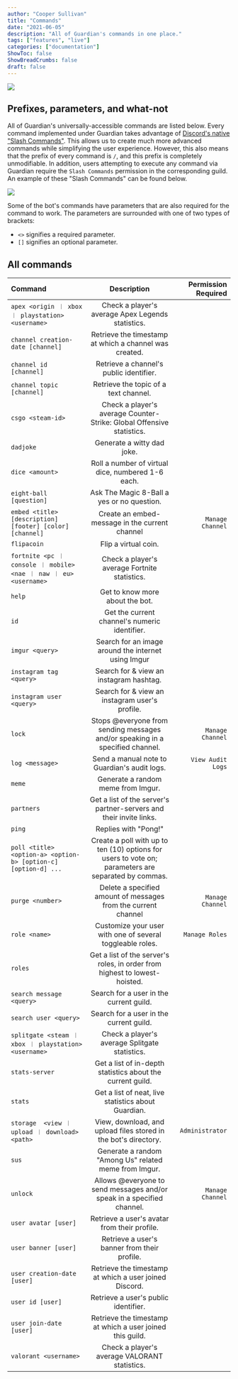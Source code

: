 ```yaml
---
author: "Cooper Sullivan"
title: "Commands"
date: "2021-06-05"
description: "All of Guardian's commands in one place."
tags: ["features", "live"]
categories: ["documentation"]
ShowToc: false
ShowBreadCrumbs: false
draft: false
---
```


![](https://i.imgur.com/90moceq.png#center)

## Prefixes, parameters, and what-not
All of Guardian's universally-accessible commands are listed below. Every command implemented under Guardian
takes advantage of [Discord's native "Slash Commands"](https://support.discord.com/hc/en-us/articles/1500000368501-Slash-Commands-FAQ#:~:text=Slash%20Commands%20are%20the%20new,command%20right%20the%20first%20time.).
This allows us to create much more advanced commands while simplifying the user experience. However, this also means that the prefix of every command is ``/``, and this prefix
is completely unmodifiable. In addition, users attempting to execute any command via Guardian require the ``Slash Commands`` permission in the corresponding guild. An example of these "Slash Commands" can be found below.

![](https://i.imgur.com/yOEYpJW.png#center)

Some of the bot's commands have parameters that are also required for the command to work. The parameters are surrounded with one of two types of brackets:
* ``<>`` signifies a required parameter.
* ``[]`` signifies an optional parameter.

## All commands
| Command | Description | Permission Required |
| :- | :-: | -: |
| ``apex <origin ︱ xbox ︱ playstation> <username>`` | Check a player's average Apex Legends statistics. ||
| ``channel creation-date [channel]`` | Retrieve the timestamp at which a channel was created. ||
| ``channel id [channel]`` | Retrieve a channel's public identifier. ||
| ``channel topic [channel]`` | Retrieve the topic of a text channel. ||
| ``csgo <steam-id>`` | Check a player's average Counter-Strike: Global Offensive statistics. ||
| ``dadjoke`` | Generate a witty dad joke. ||
| ``dice <amount>`` | Roll a number of virtual dice, numbered 1-6 each. ||
| ``eight-ball [question] `` | Ask The Magic 8-Ball a yes or no question. ||
| ``embed <title> [description] [footer] [color] [channel]`` | Create an embed-message in the current channel | ``Manage Channel`` |
| ``flipacoin`` | Flip a virtual coin. ||
| ``fortnite <pc ︱ console ︱ mobile> <nae ︱ naw ︱ eu> <username>`` | Check a player's average Fortnite statistics. ||
| ``help`` | Get to know more about the bot. ||
| ``id`` | Get the current channel's numeric identifier. ||
| ``imgur <query>`` | Search for an image around the internet using Imgur ||
| ``instagram tag <query>`` | Search for & view an instagram hashtag. ||
| ``instagram user <query>`` | Search for & view an instagram user's profile. ||
| ``lock`` | Stops @everyone from sending messages and/or speaking in a specified channel. | ``Manage Channel`` |
| ``log <message>`` | Send a manual note to Guardian's audit logs. | ``View Audit Logs`` |
| ``meme`` | Generate a random meme from Imgur. ||
| ``partners`` | Get a list of the server's partner-servers and their invite links. ||
| ``ping``| Replies with "Pong!" ||
| ``poll <title> <option-a> <option-b> [option-c] [option-d] ...`` | Create a poll with up to ten (10) options for users to vote on; parameters are separated by commas. ||
| ``purge <number>`` | Delete a specified amount of messages from the current channel | ``Manage Channel`` |
| ``role <name>`` | Customize your user with one of several toggleable roles. | ``Manage Roles`` |
| ``roles`` | Get a list of the server's roles, in order from highest to lowest-hoisted. ||
| ``search message <query>`` | Search for a user in the current guild. ||
| ``search user <query>`` | Search for a user in the current guild. ||
| ``splitgate <steam ︱ xbox ︱ playstation> <username>`` | Check a player's average Splitgate statistics. ||
| ``stats-server`` | Get a list of in-depth statistics about the current guild. ||
| ``stats`` | Get a list of neat, live statistics about Guardian. ||
| ``storage	 <view ︱ upload ︱ download> <path>`` | View, download, and upload files stored in the bot's directory. | ``Administrator`` |
| ``sus`` | Generate a random "Among Us" related meme from Imgur. ||
| ``unlock`` | Allows @everyone to send messages and/or speak in a specified channel. | ``Manage Channel`` |
| ``user avatar [user]`` | Retrieve a user's avatar from their profile. ||
| ``user banner [user]`` | Retrieve a user's banner from their profile. ||
| ``user creation-date [user]`` | Retrieve the timestamp at which a user joined Discord. ||
| ``user id [user]`` | Retrieve a user's public identifier. ||
| ``user join-date [user]`` | Retrieve the timestamp at which a user joined this guild. ||
| ``valorant <username>`` | Check a player's average VALORANT statistics. ||